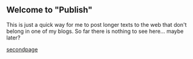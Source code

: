 ## Welcome to "Publish"

This is just a quick way for me to post longer texts to the web that don't belong in one of my blogs. So far there is nothing to see here... maybe later?

[secondpage](secondpage)
